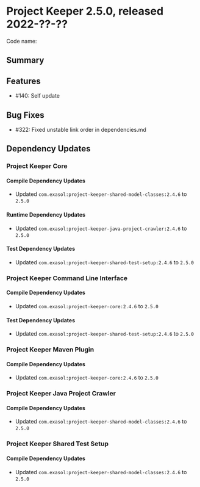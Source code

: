 # Project Keeper 2.5.0, released 2022-??-??

Code name:

## Summary

## Features

* #140: Self update

## Bug Fixes

* #322: Fixed unstable link order in dependencies.md

## Dependency Updates

### Project Keeper Core

#### Compile Dependency Updates

* Updated `com.exasol:project-keeper-shared-model-classes:2.4.6` to `2.5.0`

#### Runtime Dependency Updates

* Updated `com.exasol:project-keeper-java-project-crawler:2.4.6` to `2.5.0`

#### Test Dependency Updates

* Updated `com.exasol:project-keeper-shared-test-setup:2.4.6` to `2.5.0`

### Project Keeper Command Line Interface

#### Compile Dependency Updates

* Updated `com.exasol:project-keeper-core:2.4.6` to `2.5.0`

#### Test Dependency Updates

* Updated `com.exasol:project-keeper-shared-test-setup:2.4.6` to `2.5.0`

### Project Keeper Maven Plugin

#### Compile Dependency Updates

* Updated `com.exasol:project-keeper-core:2.4.6` to `2.5.0`

### Project Keeper Java Project Crawler

#### Compile Dependency Updates

* Updated `com.exasol:project-keeper-shared-model-classes:2.4.6` to `2.5.0`

### Project Keeper Shared Test Setup

#### Compile Dependency Updates

* Updated `com.exasol:project-keeper-shared-model-classes:2.4.6` to `2.5.0`
